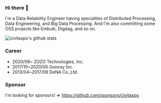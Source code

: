 ### Hi there 👋

I'm a Data Reliability Engineer having specialties of Distributed Processing, Data Engineering, and Big Data Processing. And I'm also committing some OSS projects like Embulk, Digdag, and so on.

![civitaspo's github stats](https://github-readme-stats.vercel.app/api?username=civitaspo&show_icons=true)

<!--
**civitaspo/civitaspo** is a ✨ _special_ ✨ repository because its `README.md` (this file) appears on your GitHub profile.

Here are some ideas to get you started:

- 🔭 I’m currently working on ...
- 🌱 I’m currently learning ...
- 👯 I’m looking to collaborate on ...
- 🤔 I’m looking for help with ...
- 💬 Ask me about ...
- 📫 How to reach me: ...
- 😄 Pronouns: ...
- ⚡ Fun fact: ...
-->


### Career
- 2020/06~ ZOZO Technologies, Inc.
- 2017/10~2020/05 Gunosy Inc.
- 2013/04~2017/09 DeNA Co.,Ltd.

### Sponsor

I'm looking for sponsors! => https://github.com/sponsors/civitaspo
